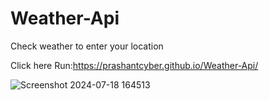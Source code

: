 # Weather-Api
Check weather to enter your location 


Click here Run:https://prashantcyber.github.io/Weather-Api/

![Screenshot 2024-07-18 164513](https://github.com/user-attachments/assets/65c4b0c0-c318-4d85-b308-c30a6e1691f6)
